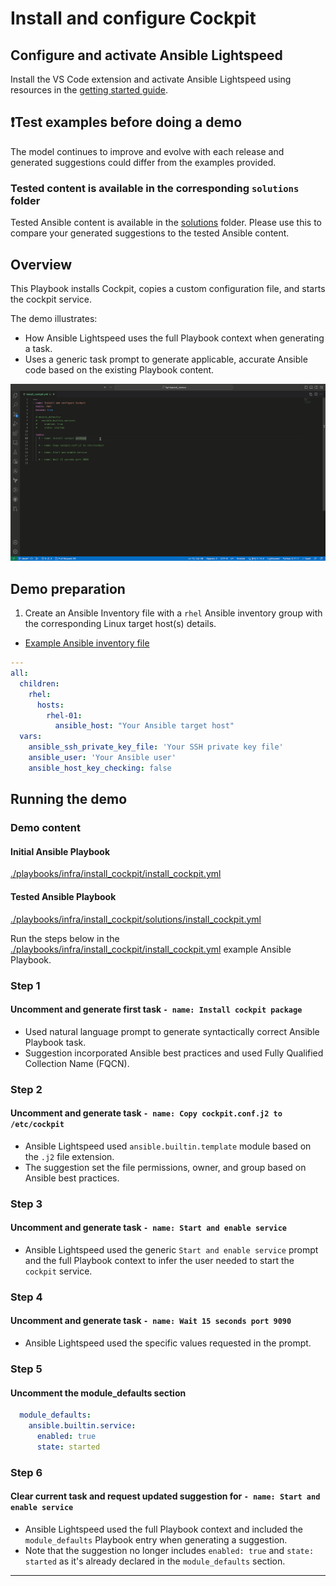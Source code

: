 # Install and configure Cockpit

## Configure and activate Ansible Lightspeed

Install the VS Code extension and activate Ansible Lightspeed using resources in the [getting started guide](../../../getting_started.md).

## ❗️Test examples before doing a demo

The model continues to improve and evolve with each release and generated suggestions could differ from the examples provided.

### Tested content is available in the corresponding `solutions` folder

Tested Ansible content is available in the [solutions](./solutions/) folder. Please use this to compare your generated suggestions to the tested Ansible content.

## Overview

This Playbook installs Cockpit, copies a custom configuration file, and starts the cockpit service.  

The demo illustrates:

* How Ansible Lightspeed uses the full Playbook context when generating a task.
* Uses a generic task prompt to generate applicable, accurate Ansible code based on the existing Playbook content.

![](../../../assets/img/lightspeed_install_cockpit.gif)

## Demo preparation

1. Create an Ansible Inventory file with a `rhel` Ansible inventory group with the corresponding Linux target host(s) details.

* [Example Ansible inventory file](./inventory/inventory.yml)

```yaml
---
all:
  children:
    rhel:
      hosts:
        rhel-01:
          ansible_host: "Your Ansible target host"
  vars:
    ansible_ssh_private_key_file: 'Your SSH private key file'
    ansible_user: 'Your Ansible user'
    ansible_host_key_checking: false
```

## Running the demo

### Demo content

#### Initial Ansible Playbook

[./playbooks/infra/install_cockpit/install_cockpit.yml](./install_cockpit.yml)

#### Tested Ansible Playbook

[./playbooks/infra/install_cockpit/solutions/install_cockpit.yml](./solutions/install_cockpit.yml)

Run the steps below in the [./playbooks/infra/install_cockpit/install_cockpit.yml](./install_cockpit.yml) example Ansible Playbook.

### Step 1

#### Uncomment and generate first task `- name: Install cockpit package`

* Used natural language prompt to generate syntactically correct Ansible Playbook task.
* Suggestion incorporated Ansible best practices and used Fully Qualified Collection Name (FQCN).

### Step 2

#### Uncomment and generate task `- name: Copy cockpit.conf.j2 to /etc/cockpit`

* Ansible Lightspeed used `ansible.builtin.template` module based on the `.j2` file extension.
* The suggestion set the file permissions, owner, and group based on Ansible best practices.

### Step 3

#### Uncomment and generate task `- name: Start and enable service`

* Ansible Lightspeed used the generic `Start and enable service` prompt and the full Playbook context to infer the user needed to start the `cockpit` service.

### Step 4

#### Uncomment and generate task `- name: Wait 15 seconds port 9090`

* Ansible Lightspeed used the specific values requested in the prompt.

### Step 5

#### Uncomment the module_defaults section

```yaml
  module_defaults:
    ansible.builtin.service:
      enabled: true
      state: started
```

### Step 6

#### Clear current task and request updated suggestion for `- name: Start and enable service`

* Ansible Lightspeed used the full Playbook context and included the `module_defaults` Playbook entry when generating a suggestion.
* Note that the suggestion no longer includes `enabled: true` and `state: started` as it's already declared in the `module_defaults` section.

---

